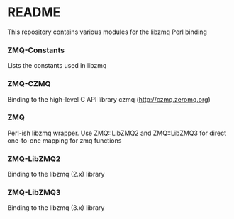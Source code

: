 # README

This repository contains various modules for the libzmq Perl binding

### ZMQ-Constants

Lists the constants used in libzmq

### ZMQ-CZMQ

Binding to the high-level C API library czmq (http://czmq.zeromq.org)

### ZMQ

Perl-ish libzmq wrapper. Use ZMQ::LibZMQ2 and ZMQ::LibZMQ3 for direct one-to-one mapping for zmq functions

### ZMQ-LibZMQ2

Binding to the libzmq (2.x) library

### ZMQ-LibZMQ3

Binding to the libzmq (3.x) library